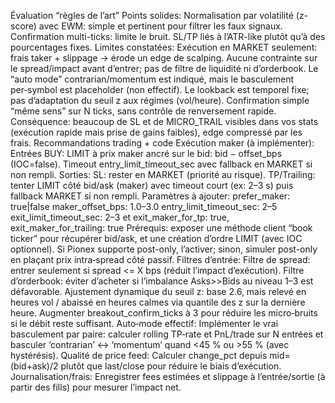 Évaluation “règles de l’art”
Points solides:
Normalisation par volatilité (z-score) avec EWM: simple et pertinent pour filtrer les faux signaux.
Confirmation multi-ticks: limite le bruit.
SL/TP liés à l’ATR-like plutôt qu’à des pourcentages fixes.
Limites constatées:
Exécution en MARKET seulement: frais taker + slippage → érode un edge de scalping.
Aucune contrainte sur le spread/impact avant d’entrer; pas de filtre de liquidité ni d’orderbook.
Le “auto mode” contrarian/momentum est indiqué, mais le basculement per‑symbol est placeholder (non effectif).
Le lookback est temporel fixe; pas d’adaptation du seuil z aux régimes (vol/heure).
Confirmation simple “même sens” sur N ticks, sans contrôle de renversement rapide.
Conséquence: beaucoup de SL et de MICRO_TRAIL visibles dans vos stats (exécution rapide mais prise de gains faibles), edge compressé par les frais.
Recommandations trading + code
Exécution maker (à implémenter):
Entrées BUY: LIMIT à prix maker ancré sur le bid: bid − offset_bps (IOC=false). Timeout entry_limit_timeout_sec avec fallback en MARKET si non rempli.
Sorties:
SL: rester en MARKET (priorité au risque).
TP/Trailing: tenter LIMIT côté bid/ask (maker) avec timeout court (ex: 2–3 s) puis fallback MARKET si non rempli.
Paramètres à ajouter:
prefer_maker: true|false
maker_offset_bps: 1.0–3.0
entry_limit_timeout_sec: 2–5
exit_limit_timeout_sec: 2–3 et exit_maker_for_tp: true, exit_maker_for_trailing: true
Prérequis: exposer une méthode client “book ticker” pour récupérer bid/ask, et une création d’ordre LIMIT (avec IOC optionnel). Si Pionex supporte post-only, l’activer; sinon, simuler post-only en plaçant prix intra‑spread côté passif.
Filtres d’entrée:
Filtre de spread: entrer seulement si spread <= X bps (réduit l’impact d’exécution).
Filtre d’orderbook: éviter d’acheter si l’imbalance Asks>>Bids au niveau 1–3 est défavorable.
Ajustement dynamique du seuil z: base 2.6, mais relevé en heures vol / abaissé en heures calmes via quantile des z sur la dernière heure.
Augmenter breakout_confirm_ticks à 3 pour réduire les micro‑bruits si le débit reste suffisant.
Auto‑mode effectif:
Implémenter le vrai basculement par paire: calculer rolling TP‑rate et PnL/trade sur N entrées et basculer ‘contrarian’ ↔ ‘momentum’ quand <45 % ou >55 % (avec hystérésis).
Qualité de price feed:
Calculer change_pct depuis mid=(bid+ask)/2 plutôt que last/close pour réduire le biais d’exécution.
Journalisation/frais:
Enregistrer fees estimées et slippage à l’entrée/sortie (à partir des fills) pour mesurer l’impact net.
